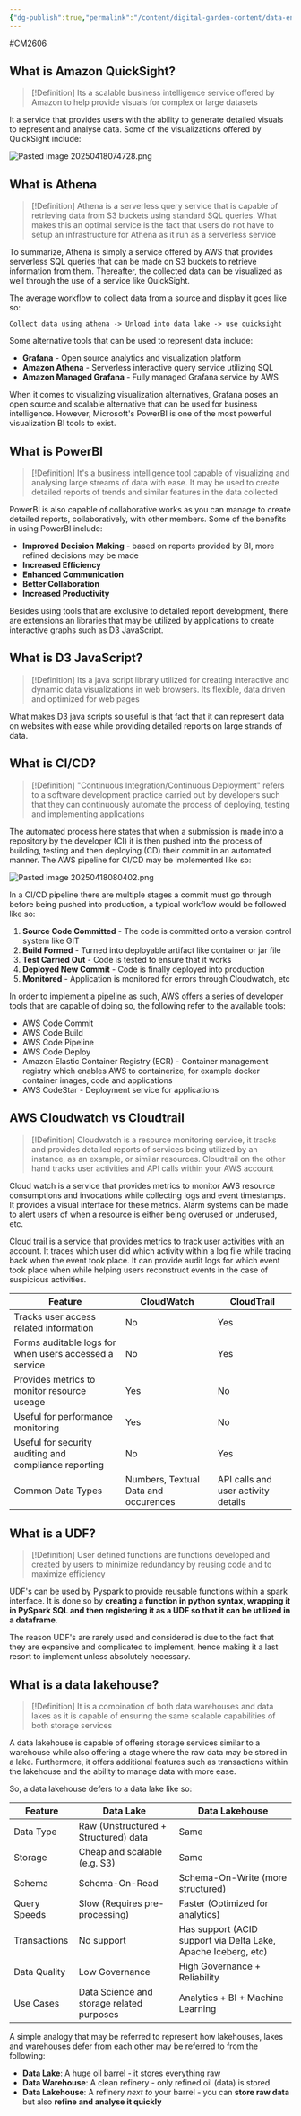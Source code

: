 ```yaml
---
{"dg-publish":true,"permalink":"/content/digital-garden-content/data-engineering-content/exam-prep-final-sem/data-engineering-content/cm-2606-lecture-10-notes/","updated":"2025-04-18T08:59:59.148+05:30"}
---
```


#CM2606

## What is Amazon QuickSight?

>[!Definition]
>Its a scalable business intelligence service offered by Amazon to help provide visuals for complex or large datasets

It a service that provides users with the ability to generate detailed visuals to represent and analyse data. Some of the visualizations offered by QuickSight include:

![Pasted image 20250418074728.png](/img/user/pngs/Pasted%20image%2020250418074728.png)

## What is Athena

>[!Definition]
>Athena is a serverless query service that is capable of retrieving data from S3 buckets using standard SQL queries. What makes this an optimal service is the fact that users do not have to setup an infrastructure for Athena as it run as a serverless service

To summarize, Athena is simply a service offered by AWS that provides serverless SQL queries that can be made on S3 buckets to retrieve information from them. Thereafter, the collected data can be visualized as well through the use of a service like QuickSight.

The average workflow to collect data from a source and display it goes like so:

`Collect data using athena -> Unload into data lake -> use quicksight`

Some alternative tools that can be used to represent data include:

- **Grafana** - Open source analytics and visualization platform
- **Amazon Athena** - Serverless interactive query service utilizing SQL
- **Amazon Managed Grafana** - Fully managed Grafana service by AWS

When it comes to visualizing visualization alternatives, Grafana poses an open source and scalable alternative that can be used for business intelligence. However, Microsoft's PowerBI is one of the most powerful visualization BI tools to exist.

## What is PowerBI

>[!Definition]
>It's a business intelligence tool capable of visualizing and analysing large streams of data with ease. It may be used to create detailed reports of trends and similar features in the data collected
>

PowerBI is also capable of collaborative works as you can manage to create detailed reports, collaboratively, with other members. Some of the benefits in using PowerBI include:

- **Improved Decision Making** - based on reports provided by BI, more refined decisions may be made
- **Increased Efficiency**
- **Enhanced Communication**
- **Better Collaboration**
- **Increased Productivity**

Besides using tools that are exclusive to detailed report development, there are extensions an libraries that may be utilized by applications to create interactive graphs such as D3 JavaScript.

## What is D3 JavaScript?

>[!Definition]
>Its a java script library utilized for creating interactive and dynamic data visualizations in web browsers. Its flexible, data driven and optimized for web pages

What makes D3 java scripts so useful is that fact that it can represent data on websites with ease while providing detailed reports on large strands of data.

## What is CI/CD?

>[!Definition]
>"Continuous Integration/Continuous Deployment" refers to a software development practice carried out by developers such that they can continuously automate the process of deploying, testing and implementing applications
>

The automated process here states that when a submission is made into a repository by the developer (CI) it is then pushed into the process of building, testing and then deploying (CD) their commit in an automated manner. The AWS pipeline for CI/CD may be implemented like so:

![Pasted image 20250418080402.png](/img/user/pngs/Pasted%20image%2020250418080402.png)

In a CI/CD pipeline there are multiple stages a commit must go through before being pushed into production, a typical workflow would be followed like so:

1. **Source Code Committed** - The code is committed onto a version control system like GIT
2. **Build Formed** - Turned into deployable artifact like container or jar file
3. **Test Carried Out** - Code is tested to ensure that it works
4. **Deployed New Commit** - Code is finally deployed into production
5. **Monitored** - Application is monitored for errors through Cloudwatch, etc

In order to implement a pipeline as such, AWS offers a series of developer tools that are capable of doing so, the following refer to the available tools:

- AWS Code Commit
- AWS Code Build
- AWS Code Pipeline
- AWS Code Deploy
- Amazon Elastic Container Registry (ECR) - Container management registry which enables AWS to containerize, for example docker container images, code and applications
- AWS CodeStar - Deployment service for applications

## AWS Cloudwatch vs Cloudtrail

>[!Definition]
>Cloudwatch is a resource monitoring service, it tracks and provides detailed reports of services being utilized by an instance, as an example, or similar resources. Cloudtrail on the other hand tracks user activities and API calls within your AWS account

Cloud watch is a service that provides metrics to monitor AWS resource consumptions and invocations while collecting logs and event timestamps. It provides a visual interface for these metrics. Alarm systems can be made to alert users of when a resource is either being overused or underused, etc.

Cloud trail is a service that provides metrics to track user activities with an account. It traces which user did which activity within a log file while tracing back when the event took place. It can provide audit logs for which event took place when while helping users reconstruct events in the case of suspicious activities.

| Feature                                                | CloudWatch                           | CloudTrail                          |
| ------------------------------------------------------ | ------------------------------------ | ----------------------------------- |
| Tracks user access related information                 | No                                   | Yes                                 |
| Forms auditable logs for when users accessed a service | No                                   | Yes                                 |
| Provides metrics to monitor resource useage            | Yes                                  | No                                  |
| Useful for performance monitoring                      | Yes                                  | No                                  |
| Useful for security auditing and compliance reporting  | No                                   | Yes                                 |
| Common Data Types                                      | Numbers, Textual Data and occurences | API calls and user activity details |

## What is a UDF?

>[!Definition]
>User defined functions are functions developed and created by users to minimize redundancy by reusing code and to maximize efficiency

UDF's can be used by Pyspark to provide reusable functions within a spark interface. It is done so by **creating a function in python syntax, wrapping it in PySpark SQL and then registering it as a UDF so that it can be utilized in a dataframe**.

The reason UDF's are rarely used and considered is due to the fact that they are expensive and complicated to implement, hence making it a last resort to implement unless absolutely necessary.

## What is a data lakehouse?

>[!Definition]
>It is a combination of both data warehouses and data lakes as it is capable of ensuring the same scalable capabilities of both storage services

A data lakehouse is capable of offering storage services similar to a warehouse while also offering a stage where the raw data may be stored in a lake. Furthermore, it offers additional features such as transactions within the lakehouse and the ability to manage data with more ease.

So, a data lakehouse defers to a data lake like so:

| Feature      | Data Lake                                 | Data Lakehouse                                                 |
| ------------ | ----------------------------------------- | -------------------------------------------------------------- |
| Data Type    | Raw (Unstructured + Structured) data      | Same                                                           |
| Storage      | Cheap and scalable (e.g. S3)              | Same                                                           |
| Schema       | Schema-On-Read                            | Schema-On-Write (more structured)                              |
| Query Speeds | Slow (Requires pre-processing)            | Faster (Optimized for analytics)                               |
| Transactions | No support                                | Has support (ACID support via Delta Lake, Apache Iceberg, etc) |
| Data Quality | Low Governance                            | High Governance + Reliability                                  |
| Use Cases    | Data Science and storage related purposes | Analytics + BI + Machine Learning                              |

A simple analogy that may be referred to represent how lakehouses, lakes and warehouses defer from each other may be referred to from the following:

- **Data Lake**: A huge oil barrel - it stores everything raw
- **Data Warehouse**: A clean refinery - only refined oil (data) is stored
- **Data Lakehouse**: A refinery _next to_ your barrel - you can **store raw data** but also **refine and analyse it quickly**